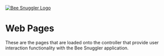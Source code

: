 [![Bee Snuggler Logo](. "Bee Snuggler")](http://www.beesnuggler.com/)

# Web Pages

These are the pages that are loaded onto the controller that provide user interaction functionality with the Bee Snuggler application.
